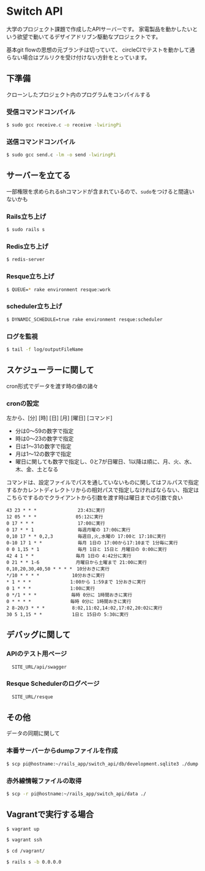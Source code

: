 # Switch API

大学のプロジェクト課題で作成したAPIサーバーです。
家電製品を動かしたいという欲望で動いてるデザイアドリブン駆動なプロジェクトです。

基本git flowの思想の元ブランチは切っていて、
circleCIでテストを動かして通らない場合はプルリクを受け付けない方針をとっています。

## 下準備

クローンしたプロジェクト内のプログラムをコンパイルする

### 受信コマンドコンパイル

```sh
$ sudo gcc receive.c -o receive -lwiringPi
```

### 送信コマンドコンパイル

```sh
$ sudo gcc send.c -lm -o send -lwiringPi
```

## サーバーを立てる

一部権限を求められるshコマンドが含まれているので、`sudo`をつけると間違いないかも

### Rails立ち上げ

```sh
$ sudo rails s
```
### Redis立ち上げ

```sh
$ redis-server
```

### Resque立ち上げ

```sh
$ QUEUE=* rake environment resque:work
```

### scheduler立ち上げ

```sh
$ DYNAMIC_SCHEDULE=true rake environment resque:scheduler
```

### ログを監視

```sh
$ tail -f log/outputFileName
```


## スケジューラーに関して

cron形式でデータを渡す時の値の諸々

### cronの設定

左から、[分] [時] [日] [月] [曜日] [コマンド]

- 分は0～59の数字で指定
- 時は0～23の数字で指定
- 日は1～31の数字で指定
- 月は1～12の数字で指定
- 曜日に関しても数字で指定し、0と7が日曜日、1以降は順に、月、火、水、木、金、土となる

コマンドは、設定ファイルでパスを通していないものに関してはフルパスで指定するかカレントディレクトリからの相対パスで指定しなければならない、指定はこちらでするのでクライアントから引数を渡す時は曜日までの引数で良い

```
43 23 * * *               23:43に実行
12 05 * * * 　　          05:12に実行
0 17 * * *                17:00に実行
0 17 * * 1                毎週月曜の 17:00に実行
0,10 17 * * 0,2,3         毎週日,火,水曜の 17:00と 17:10に実行
0-10 17 1 * *             毎月 1日の 17:00から17:10まで 1分毎に実行
0 0 1,15 * 1              毎月 1日と 15日と 月曜日の 0:00に実行
42 4 1 * * 　          　 毎月 1日の 4:42分に実行
0 21 * * 1-6　　          月曜日から土曜まで 21:00に実行
0,10,20,30,40,50 * * * *　10分おきに実行
*/10 * * * * 　　　　　　 10分おきに実行
* 1 * * *　　　　　　　　 1:00から 1:59まで 1分おきに実行
0 1 * * *　　　　　　　　 1:00に実行
0 */1 * * *　　　　　　　 毎時 0分に 1時間おきに実行
0 * * * *　　　　　　　　 毎時 0分に 1時間おきに実行
2 8-20/3 * * *　　　　　　8:02,11:02,14:02,17:02,20:02に実行
30 5 1,15 * *　　　　　　 1日と 15日の 5:30に実行
```

## デバッグに関して

### APIのテスト用ページ

```sh
  SITE_URL/api/swagger
```

### Resque Schedulerのログページ

```sh
  SITE_URL/resque
```

## その他

データの同期に関して

### 本番サーバーからdumpファイルを作成

```sh
$ scp pi@hostname:~/rails_app/switch_api/db/development.sqlite3 ./dump.sqlite3
```

### 赤外線情報ファイルの取得

```sh
$ scp -r pi@hostname:~/rails_app/switch_api/data ./
```

## Vagrantで実行する場合

```sh
$ vagrant up

$ vagrant ssh

$ cd /vagrant/

$ rails s -b 0.0.0.0
```
